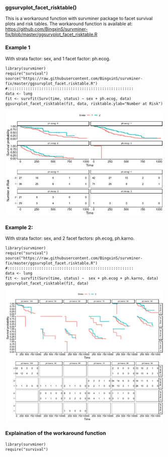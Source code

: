 
### ggsurvplot_facet_risktable()

This is a workaround function with survminer package to facet survival plots and risk tables.
The workaround function is available at:
https://github.com/BingxinS/survminer-fix/blob/master/ggsurvplot_facet_risktable.R

### Example 1
With strata factor: sex, and 
1 facet factor: ph.ecog.
```{r}
library(survminer)
require("survival")
source("https://raw.githubusercontent.com/BingxinS/survminer-fix/master/ggsurvplot_facet.risktable.R")
#::::::::::::::::::::::::::::::::::::::::::::::::::::::::
data <- lung
fit <- survfit(Surv(time, status) ~ sex + ph.ecog, data)
ggsurvplot_facet_risktable(fit, data, risktable.ylab="Number at Risk")
```
![Image of Yaktocat](https://raw.githubusercontent.com/BingxinS/survminer-fix/master/issue-fig/ggsurvplot_facet_risktable_example1.png)

### Example 2:
With strata factor: sex, and 
2 facet factors: ph.ecog, ph.karno.
```{r}
library(survminer)
require("survival")
source("https://raw.githubusercontent.com/BingxinS/survminer-fix/master/ggsurvplot_facet.risktable.R")
#::::::::::::::::::::::::::::::::::::::::::::::::::::::::
data <- lung
fit <- survfit(Surv(time, status) ~  sex + ph.ecog + ph.karno, data)
ggsurvplot_facet_risktable(fit, data)
```
![Image of Yaktocat](https://raw.githubusercontent.com/BingxinS/survminer-fix/master/issue-fig/ggsurvplot_facet_risktable_example2.png)

### Explaination of the workaround function

```{r LoadPackages}
library(survminer)
require("survival")
```


